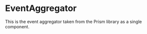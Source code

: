 # EventAggregator

This is the event aggregator taken from the Prism library as a single component.
